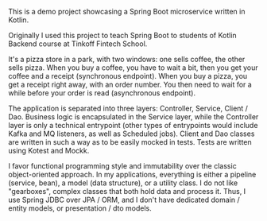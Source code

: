 This is a demo project showcasing a Spring Boot microservice written in Kotlin.

Originally I used this project to teach Spring Boot to students of Kotlin Backend course at Tinkoff Fintech School.

It's a pizza store in a park, with two windows: one sells coffee, the other sells pizza.
When you buy a coffee, you have to wait a bit, then you get your coffee and a receipt (synchronous endpoint).
When you buy a pizza, you get a receipt right away, with an order number.
You then need to wait for a while before your order is read (asynchronous endpoint).

The application is separated into three layers: Controller, Service, Client / Dao.
Business logic is encapsulated in the Service layer, while the Controller layer is only a technical entrypoint
(other types of entrypoints would include Kafka and MQ listeners, as well as Scheduled jobs).
Client and Dao classes are written in such a way as to be easily mocked in tests.
Tests are written using Kotest and Mockk.

I favor functional programming style and immutability over the classic object-oriented approach.
In my applications, everything is either a pipeline (service, bean), a model (data structure), or a utility class.
I do not like "gearboxes", complex classes that both hold data and process it.
Thus, I use Spring JDBC over JPA / ORM, and I don't have dedicated domain / entity models, or presentation / dto models.
